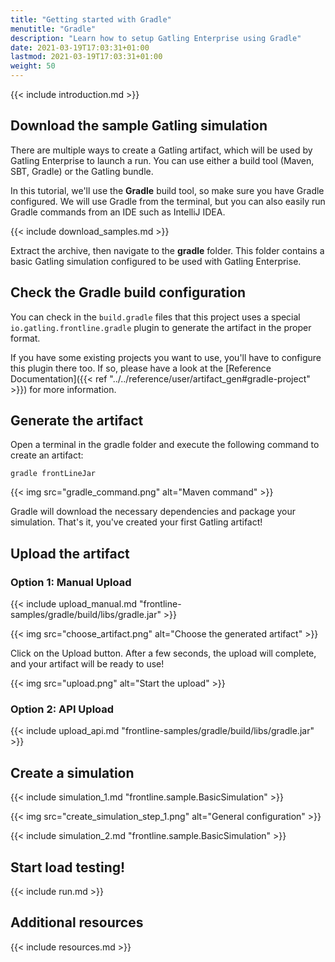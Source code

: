 ```yaml
---
title: "Getting started with Gradle"
menutitle: "Gradle"
description: "Learn how to setup Gatling Enterprise using Gradle"
date: 2021-03-19T17:03:31+01:00
lastmod: 2021-03-19T17:03:31+01:00
weight: 50
---
```


{{< include introduction.md >}}

## Download the sample Gatling simulation

There are multiple ways to create a Gatling artifact, which will be used by Gatling Enterprise to launch a run.
You can use either a build tool (Maven, SBT, Gradle) or the Gatling bundle.

In this tutorial, we'll use the **Gradle** build tool, so make sure you have Gradle configured.
We will use Gradle from the terminal, but you can also easily run Gradle commands from an IDE such as IntelliJ IDEA.

{{< include download_samples.md >}}

Extract the archive, then navigate to the **gradle** folder.
This folder contains a basic Gatling simulation configured to be used with Gatling Enterprise.

## Check the Gradle build configuration

You can check in the `build.gradle` files that this project uses a special `io.gatling.frontline.gradle` plugin to generate the artifact in the proper format.

If you have some existing projects you want to use, you'll have to configure this plugin there too.
If so, please have a look at the [Reference Documentation]({{< ref "../../reference/user/artifact_gen#gradle-project" >}}) for more information.

## Generate the artifact

Open a terminal in the gradle folder and execute the following command to create an artifact:

```console
gradle frontLineJar
```

{{< img src="gradle_command.png" alt="Maven command" >}}

Gradle will download the necessary dependencies and package your simulation.
That's it, you've created your first Gatling artifact!

## Upload the artifact 

### Option 1: Manual Upload

{{< include upload_manual.md "frontline-samples/gradle/build/libs/gradle.jar" >}}

{{< img src="choose_artifact.png" alt="Choose the generated artifact" >}}

Click on the Upload button. After a few seconds, the upload will complete, and your artifact will be ready to use!

{{< img src="upload.png" alt="Start the upload" >}}

### Option 2: API Upload

{{< include upload_api.md "frontline-samples/gradle/build/libs/gradle.jar" >}}

## Create a simulation

{{< include simulation_1.md "frontline.sample.BasicSimulation" >}}

{{< img src="create_simulation_step_1.png" alt="General configuration" >}}

{{< include simulation_2.md "frontline.sample.BasicSimulation" >}}

## Start load testing!

{{< include run.md >}}

## Additional resources

{{< include resources.md >}}
